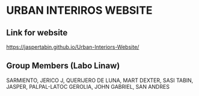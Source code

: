 # URBAN INTERIROS WEBSITE

## Link for website
https://jaspertabin.github.io/Urban-Interiors-Website/

## Group Members (Labo Linaw)
SARMIENTO, JERICO J, QUERIJERO
DE LUNA, MART DEXTER, SASI
TABIN, JASPER, PALPAL-LATOC
GEROLIA, JOHN GABRIEL, SAN ANDRES

